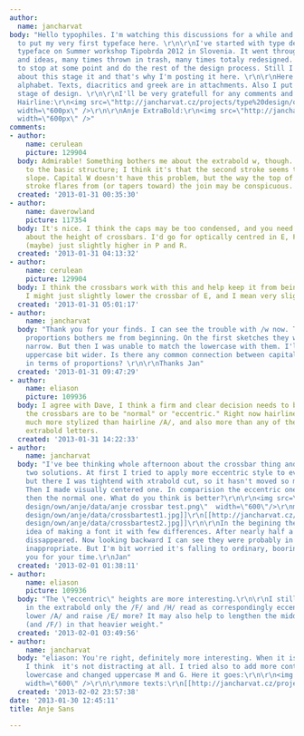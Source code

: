 ```yaml
---
author:
  name: jancharvat
body: "Hello typophiles. I'm watching this discussions for a while and now decided
  to put my very first typeface here. \r\n\r\nI've started with type design and this
  typeface on Summer workshop Tipobrda 2012 in Slovenia. It went through many changes
  and ideas, many times thrown in trash, many times totaly redesigned.  I would like
  to stop at some point and do the rest of the design process. Still I'm not sure
  about this stage it and that's why I'm posting it here. \r\n\r\nHere is simple latin
  alphabet. Texts, diacritics and greek are in attachments. Also I put there one older
  stage of design. \r\n\r\nI'll be very gratefull for any comments and especialy critique.\r\n\r\n\r\nAnje
  Hairline:\r\n<img src=\"http://jancharvat.cz/projects/type%20design/own/anje/data/anje%20hairline.png\"
  width=\"600px\" />\r\n\r\nAnje ExtraBold:\r\n<img src=\"http://jancharvat.cz/projects/type%20design/own/anje/data/anje%20extrabold.png\"
  width=\"600px\" />"
comments:
- author:
    name: cerulean
    picture: 129904
  body: Admirable! Something bothers me about the extrabold w, though. I don't object
    to the basic structure; I think it's that the second stroke seems to have a mismatched
    slope. Capital W doesn't have this problem, but the way the top of the middle
    stroke flares from (or tapers toward) the join may be conspicuous.
  created: '2013-01-31 00:35:30'
- author:
    name: daverowland
    picture: 117354
  body: It's nice. I think the caps may be too condensed, and you need to make a decision
    about the height of crossbars. I'd go for optically centred in E, F and H, and
    (maybe) just slightly higher in P and R.
  created: '2013-01-31 04:13:32'
- author:
    name: cerulean
    picture: 129904
  body: I think the crossbars work with this and help keep it from being redundant.
    I might just slightly lower the crossbar of E, and I mean very slightly.
  created: '2013-01-31 05:01:17'
- author:
    name: jancharvat
  body: "Thank you for your finds. I can see the trouble with /w now. The thing with
    proportions bothers me from beginning. On the first sketches they were even more
    narrow. But then I was unable to match the lowercase with them. I'll try make
    uppercase bit wider. Is there any common connection between capitals and lowercase
    in terms of proportions? \r\n\r\nThanks Jan"
  created: '2013-01-31 09:47:29'
- author:
    name: eliason
    picture: 109936
  body: I agree with Dave, I think a firm and clear decision needs to be made whether
    the crossbars are to be "normal" or "eccentric." Right now hairline /E/F/H/ look
    much more stylized than hairline /A/, and also more than any of the corresponding
    extrabold letters.
  created: '2013-01-31 14:22:33'
- author:
    name: jancharvat
  body: "I've bee thinking whole afternoon about the crossbar thing and came up wih
    two solutions. At first I tried to apply more eccentric style to every crossbar,
    but there I was tightend with xtrabold cut, so it hasn't moved so much further.
    Then I made visually centered one. In comparision the eccentric one is more distractious
    then the normal one. What do you think is better?\r\n\r\n<img src=\"http://jancharvat.cz/projects/type
    design/own/anje/data/anje crossbar test.png\"  width=\"600\"/>\r\nmore text here:\r\n[[http://jancharvat.cz/projects/type
    design/own/anje/data/crossbartest1.jpg]]\r\n[[http://jancharvat.cz/projects/type
    design/own/anje/data/crossbartest2.jpg]]\r\n\r\nIn the begining there was some
    idea of making a font it with few differences. After nearly half a year they all
    dissappeared. Now looking backward I can see they were probably in most cases
    inappropriate. But I'm bit worried it's falling to ordinary, booring box of fonts...\r\n\r\nThank
    you for your time.\r\nJan"
  created: '2013-02-01 01:38:11'
- author:
    name: eliason
    picture: 109936
  body: "The \"eccentric\" heights are more interesting.\r\n\r\nI still feel like
    in the extrabold only the /F/ and /H/ read as correspondingly eccentric. Can you
    lower /A/ and raise /E/ more? It may also help to lengthen the middle arm of /E/
    (and /F/) in that heavier weight."
  created: '2013-02-01 03:49:56'
- author:
    name: jancharvat
  body: "eliason: You're right, definitely more interesting. When it isn't in comparision,
    I think  it's not distracting at all. I tried also to add more contrast to bold
    lowercase and changed uppercase M and G. Here it goes:\r\n\r\n<img src=\"http://jancharvat.cz/projects/type%20design/own/anje/data/anje_eccentric.png\"
    width=\"600\" />\r\n\r\nmore texts:\r\n[[http://jancharvat.cz/projects/type%20design/own/anje/data/test130203.pdf]]"
  created: '2013-02-02 23:57:38'
date: '2013-01-30 12:45:11'
title: Anje Sans

---
```

